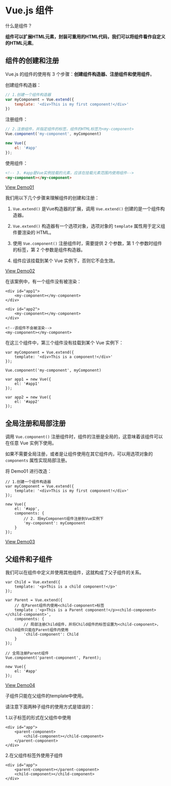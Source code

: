 Vue.js 组件
===

什么是组件？

**组件可以扩展HTML元素，封装可重用的HTML代码，我们可以将组件看作自定义的HTML元素**。

## 组件的创建和注册

Vue.js 的组件的使用有 3 个步骤：**创建组件构造器、注册组件和使用组件**。

创建组件构造器：

```js
// 1.创建一个组件构造器
var myComponent = Vue.extend({
    template: '<div>This is my first component!</div>'
})
```

注册组件：

```js
// 2.注册组件，并指定组件的标签，组件的HTML标签为<my-component>
Vue.component('my-component', myComponent)

new Vue({
    el: '#app'
});
```

使用组件：

```html
<!-- 3. #app是Vue实例挂载的元素，应该在挂载元素范围内使用组件-->
<my-component></my-component>
```

[View Demo01](https://jsfiddle.net/guihua/tmghar1L/)

我们用以下几个步骤来理解组件的创建和注册：

1. `Vue.extend()` 是Vue构造器的扩展，调用 `Vue.extend()` 创建的是一个组件构造器。

2. `Vue.extend()` 构造器有一个选项对象，选项对象的 `template` 属性用于定义组件要渲染的 HTML。

3. 使用 `Vue.component()` 注册组件时，需要提供 2 个参数，第 1 个参数时组件的标签，第 2 个参数是组件构造器。

4. 组件应该挂载到某个 Vue 实例下，否则它不会生效。

[View Demo02](https://jsfiddle.net/guihua/jo2wpx6z/)

在该案例中，有一个组件没有被渲染：

```
<div id="app1">
    <my-component></my-component>
</div>

<div id="app2">
    <my-component></my-component>
</div>

<!--该组件不会被渲染-->
<my-component></my-component>
```

在这三个组件中，第三个组件没有挂载到某个 Vue 实例下：

```
var myComponent = Vue.extend({
    template: '<div>This is a component!</div>'
});

Vue.component('my-component', myComponent)

var app1 = new Vue({
    el: '#app1'
});

var app2 = new Vue({
    el: '#app2'
});
```

## 全局注册和局部注册

调用 `Vue.component()` 注册组件时，组件的注册是全局的，这意味着该组件可以在任意 Vue 实例下使用。

如果不需要全局注册，或者是让组件使用在其它组件内，可以用选项对象的 `components` 属性实现局部注册。

将 Demo01 进行改造：

```
// 1.创建一个组件构造器
var myComponent = Vue.extend({
    template: '<div>This is my first component!</div>'
});

new Vue({
    el: '#app',
    components: {
        // 2. 将myComponent组件注册到Vue实例下
        'my-component': myComponent
    }
});
```

[View Demo03](https://jsfiddle.net/guihua/4o9gnwrj/1/)

## 父组件和子组件

我们可以在组件中定义并使用其他组件，这就构成了父子组件的关系。

```
var Child = Vue.extend({
    template: '<p>This is a child component!</p>'
});

var Parent = Vue.extend({
    // 在Parent组件内使用<child-component>标签
    template :'<p>This is a Parent component!</p><child-component></child-component>',
    components: {
        // 局部注册Child组件，并将Child组件的标签设置为<child-component>，Child组件只能在Parent组件内使用
        'child-component': Child
    }
});

// 全局注册Parent组件
Vue.component('parent-component', Parent);

new Vue({
    el: '#app'
});
```

[View Demo04](https://jsfiddle.net/guihua/9fzkeona/)

子组件只能在父组件的template中使用。

请注意下面两种子组件的使用方式是错误的：

1.以子标签的形式在父组件中使用

```
<div id="app">
    <parent-component>
        <child-component></child-component>
    </parent-component>
</div>
```

2.在父组件标签外使用子组件

```
<div id="app">
    <parent-component></parent-component>
    <child-component></child-component>
</div>
```
